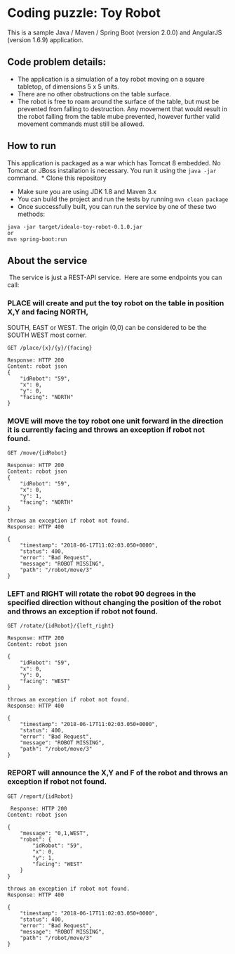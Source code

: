# Coding puzzle: Toy Robot

This is a sample Java / Maven / Spring Boot (version 2.0.0) and AngularJS (version 1.6.9) application.

## Code problem details:

- The application is a simulation of a toy robot moving on a square tabletop, of
dimensions 5 x 5 units.
- There are no other obstructions on the table surface.
- The robot is free to roam around the surface of the table, but must be prevented from
falling to destruction. Any movement that would result in the robot falling from the table mube prevented, 
however further valid movement commands must still be allowed.

## How to run

This application is packaged as a war which has Tomcat 8 embedded. No Tomcat or JBoss
installation is necessary. You run it using the ```java -jar```  command.
 * Clone this repository 
* Make sure you are using JDK 1.8 and Maven 3.x
* You can build the project and run the tests by running ```mvn clean package```
* Once successfully built, you can run the service by one of these two methods:


```
java -jar target/idealo-toy-robot-0.1.0.jar
or
mvn spring-boot:run
```

## About the service
 The service is just a REST-API service. 
 Here are some endpoints you can call:

### PLACE will create and put the toy robot on the table in position X,Y and facing NORTH,
SOUTH, EAST or WEST. The origin (0,0) can be considered to be the SOUTH WEST
most corner.
```
GET /place/{x}/{y}/{facing}

Response: HTTP 200
Content: robot json
{
    "idRobot": "59",
    "x": 0,
    "y": 0,
    "facing": "NORTH"
}
```

### MOVE will move the toy robot one unit forward in the direction it is currently facing and throws an exception if robot not found.
```
GET /move/{idRobot}

Response: HTTP 200
Content: robot json
{
    "idRobot": "59",
    "x": 0,
    "y": 1,
    "facing": "NORTH"
}

throws an exception if robot not found.
Response: HTTP 400

{
    "timestamp": "2018-06-17T11:02:03.050+0000",
    "status": 400,
    "error": "Bad Request",
    "message": "ROBOT MISSING",
    "path": "/robot/move/3"
}

```

### LEFT and RIGHT will rotate the robot 90 degrees in the specified direction without changing the position of the robot and throws an exception if robot not found.

```
GET /rotate/{idRobot}/{left_right}

Response: HTTP 200
Content: robot json

{
    "idRobot": "59",
    "x": 0,
    "y": 0,
    "facing": "WEST"
}

throws an exception if robot not found.
Response: HTTP 400

{
    "timestamp": "2018-06-17T11:02:03.050+0000",
    "status": 400,
    "error": "Bad Request",
    "message": "ROBOT MISSING",
    "path": "/robot/move/3"
}

```

### REPORT will announce the X,Y and F of the robot and throws an exception if robot not found.

```
GET /report/{idRobot}

 Response: HTTP 200
Content: robot json

{
    "message": "0,1,WEST",
    "robot": {
        "idRobot": "59",
        "x": 0,
        "y": 1,
        "facing": "WEST"
    }
}

throws an exception if robot not found.
Response: HTTP 400

{
    "timestamp": "2018-06-17T11:02:03.050+0000",
    "status": 400,
    "error": "Bad Request",
    "message": "ROBOT MISSING",
    "path": "/robot/move/3"
}

```
